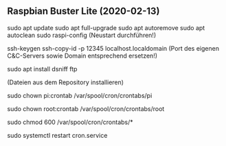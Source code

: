 Raspbian Buster Lite (2020-02-13)
---------------------------------

sudo apt update
sudo apt full-upgrade
sudo apt autoremove
sudo apt autoclean
sudo raspi-config 
(Neustart durchführen!)

ssh-keygen
ssh-copy-id -p 12345 localhost.localdomain
(Port des eigenen C&C-Servers sowie Domain entsprechend ersetzen!)

sudo apt install dsniff ftp

(Dateien aus dem Repository installieren)

sudo chown pi:crontab /var/spool/cron/crontabs/pi

sudo chown root:crontab /var/spool/cron/crontabs/root

sudo chmod 600 /var/spool/cron/crontabs/*

sudo systemctl restart cron.service
